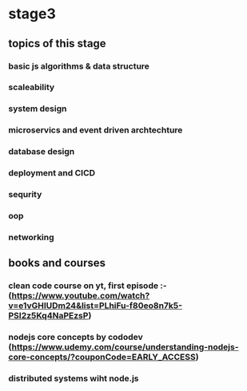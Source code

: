 # stage3

## topics of this stage

### basic js algorithms & data structure
### scaleability 
### system design 
### microservics and event driven archtechture
### database design
### deployment and CICD
### sequrity
### oop
### networking

## books and courses
### clean code course on yt, first episode :- (https://www.youtube.com/watch?v=e1vGHIUDm24&list=PLhiFu-f80eo8n7k5-PSI2z5Kq4NaPEzsP)
### nodejs core concepts by cododev (https://www.udemy.com/course/understanding-nodejs-core-concepts/?couponCode=EARLY_ACCESS)
### distributed systems wiht node.js
